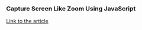 ### Capture Screen Like Zoom Using JavaScript

[Link to the article](https://blog.bibekkakati.me/capture-screen-and-stream-like-zoom-using-javascript)
